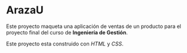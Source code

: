 # ArazaU
Este proyecto maqueta una aplicación de ventas de un producto
para el proyecto final del curso de **Ingeniería de Gestión**.

Este proyecto esta construido con *HTML* y *CSS*.
